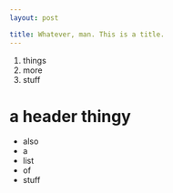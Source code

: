 ```yaml
---
layout: post

title: Whatever, man. This is a title.
---
```


1. things
2. more
3. stuff

# a header thingy

* also
* a
* list
* of
* stuff
